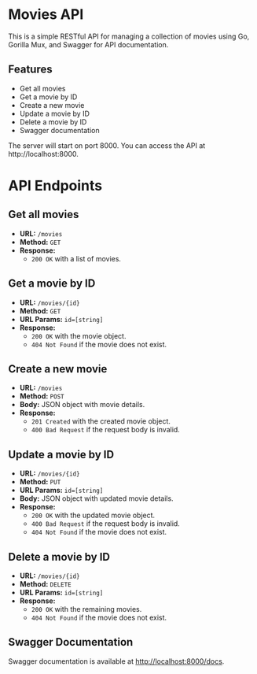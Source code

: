 # Movies API

This is a simple RESTful API for managing a collection of movies using Go, Gorilla Mux, and Swagger for API documentation.

## Features
- Get all movies
- Get a movie by ID
- Create a new movie
- Update a movie by ID
- Delete a movie by ID
- Swagger documentation

The server will start on port 8000. You can access the API at http://localhost:8000.

# API Endpoints

## Get all movies

- **URL:** `/movies`
- **Method:** `GET`
- **Response:**
  - `200 OK` with a list of movies.

## Get a movie by ID

- **URL:** `/movies/{id}`
- **Method:** `GET`
- **URL Params:** `id=[string]`
- **Response:**
  - `200 OK` with the movie object.
  - `404 Not Found` if the movie does not exist.

## Create a new movie

- **URL:** `/movies`
- **Method:** `POST`
- **Body:** JSON object with movie details.
- **Response:**
  - `201 Created` with the created movie object.
  - `400 Bad Request` if the request body is invalid.

## Update a movie by ID

- **URL:** `/movies/{id}`
- **Method:** `PUT`
- **URL Params:** `id=[string]`
- **Body:** JSON object with updated movie details.
- **Response:**
  - `200 OK` with the updated movie object.
  - `400 Bad Request` if the request body is invalid.
  - `404 Not Found` if the movie does not exist.

## Delete a movie by ID

- **URL:** `/movies/{id}`
- **Method:** `DELETE`
- **URL Params:** `id=[string]`
- **Response:**
  - `200 OK` with the remaining movies.
  - `404 Not Found` if the movie does not exist.

## Swagger Documentation

Swagger documentation is available at [http://localhost:8000/docs](http://localhost:8000/docs).
